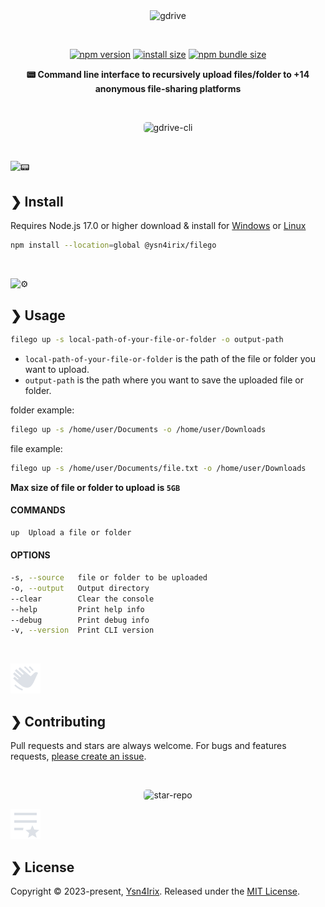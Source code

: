 <p align="center">
 <img width="340px" src="https://res.cloudinary.com/ydevcloud/image/upload/v1689361177/YsnIrix/civz9bmgwiv0qg1ez7el.svg" align="center" alt="gdrive" />
</p>

<br>

<div align="center">

[![npm version](https://img.shields.io/npm/v/@ysn4irix/filego.svg?style=flat-square)](https://www.npmjs.org/package/@ysn4irix/filego) [![install size](https://img.shields.io/badge/dynamic/json?url=https://packagephobia.com/v2/api.json?p=@ysn4irix/filego&query=$.install.pretty&label=install%20size&style=flat-square)](https://packagephobia.now.sh/result?p=@ysn4irix/filego) [![npm bundle size](https://img.shields.io/bundlephobia/minzip/@ysn4irix/filego?style=flat-square)](https://bundlephobia.com/package/@ysn4irix/filego)

</div>

<p align="center">
  <b>📟 Command line interface to recursively upload files/folder to +14 anonymous file-sharing platforms
  </b>
  <br>
</p>

<br>

<p align="center">
  <img src="https://res.cloudinary.com/ydevcloud/image/upload/v1689362783/YsnIrix/ubzdcvgqf32jya7lovdm.gif" alt="gdrive-cli" width="900" style="border-radius: 5px;"><br>
</p>

<br>

![📟](https://res.cloudinary.com/ydevcloud/image/upload/v1656874185/asm9cp84cbuuqmarw9wq.png)

## ❯ Install

Requires Node.js 17.0 or higher download & install for [Windows](https://nodejs.org/en/download/) or [Linux](https://nodejs.org/en/download/)

```sh
npm install --location=global @ysn4irix/filego
```

<br>

![⚙️](https://res.cloudinary.com/ydevcloud/image/upload/v1656874522/fmfktytvymbnnc0fg4zz.png)

## ❯ Usage

```sh
filego up -s local-path-of-your-file-or-folder -o output-path
```

-   `local-path-of-your-file-or-folder` is the path of the file or folder you want to upload.
-   `output-path` is the path where you want to save the uploaded file or folder.

folder example:

```sh
filego up -s /home/user/Documents -o /home/user/Downloads
```

file example:

```sh
filego up -s /home/user/Documents/file.txt -o /home/user/Downloads
```

<b>Max size of file or folder to upload is `5GB`</b>

#### COMMANDS

```sh
up  Upload a file or folder
```

#### OPTIONS

```sh
-s, --source   file or folder to be uploaded
-o, --output   Output directory
--clear        Clear the console
--help         Print help info
--debug        Print debug info
-v, --version  Print CLI version
```

<br>

![🙌](https://raw.githubusercontent.com/ahmadawais/stuff/master/images/git/connect.png)

## ❯ Contributing

Pull requests and stars are always welcome. For bugs and features requests, [please create an issue](../../issues/new).

<br>

<p align="center">
  <img src="https://res.cloudinary.com/ydevcloud/image/upload/v1657122244/yassi/goafdvoalju7ty1seuqo.gif" alt="star-repo" style="border-radius: 5px;">
  <br>
</p>

![📃](https://raw.githubusercontent.com/ahmadawais/stuff/master/images/git/license.png)

## ❯ License

Copyright © 2023-present, [Ysn4Irix](https://github.com/Ysn4Irix).
Released under the [MIT License](LICENSE).
